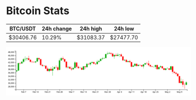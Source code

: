 # Bitcoin Stats

BTC/USDT|24h change|24h high|24h low|
|---|---|---|---|
|$30406.76|10.29%|$31083.37|$27477.70|

<img src="./chart.svg">
